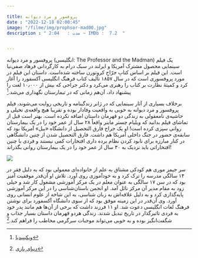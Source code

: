 ```yaml
---

title: پروفسور و مرد دیوانه
date : "2022-12-18 02:00:45"
image: "/filme/img/prophsor-mad00.jpg"
description : " مدت :	2:04 ~ IMDb :  7.2  "


---
```


پروفسور و مرد دیوانه (انگلیسی: The Professor and the Madman) یک فیلم سینمایی محصول مشترک آمریکا و ایرلند در سبک درام به کارگردانی فرهاد صفی‌نیا است. این فیلم بر اساس کتابِ جرّاحِ کروتورن ساخته شده‌است.
داستان این فیلم در مورد پروفسوری است که در سال ۱۸۵۷ تألیف کتاب فرهنگ انگلیسی آکسفورد را آغاز کرد و کمیتهٔ نظارت بر کتاب را رهبری می‌کرد                           و دکتر جراحی که بیش از ۱۰٫۰۰۰ لغت را پیشنهاد داد، آن‌هم زمانی که در تیمارستان نگهداری می‌شد.[^1]


برخلاف بسیاری از آثار سینمایی که در ژانر زندگینامه و تاریخی روایت می‌شوند، فیلم پروفسور و مرد دیوانه به خوبی به واقعیت وفادار بوده و تقریبا هیچ واقعه‌ی تخیلی و حاشیه‌ی نامعقولی به زندگی دو قهرمان داستان اضافه نکرده است. بهتر است قبل از تماشای فیلم بدانید که ویلیام چستر ماینر واقعاً ۲۸ سال از عمر خود را در یک بیمارستان روانی سپری کرده است! او یک جراح فارق التحصیل از دانشگاه «ییل» آمریکا بود که سابقه‌ی حضور در جنگ داخلی آمریکا هم داشت. فارق التحصیل شدن از چنین دانشگاهی       در کنار مبارزه برای نابود کردن نظام برده داری افتخارات کمی نیستند و فردی با چنین افتخاراتی باید نزدیک به ۳۰ سال از عمر خود را در یک بیمارستان روانی بگذراند!

![](/filme/img/prophsor-mad1.jpg)

سر جیمز موری هم کودکی مشتاق به علم از خانواده‌ای معمولی بود که به دلیل فقر در ۱۴ سالگی مدرسه را ترک کرد و به خودآموزی روی آورد. تلاش او آن‌قدر موفقیت آمیز بود که در سن ۱۷ سالگی به عنوان معلم در یک مرکز آموزشی مشغول کار شد و خیلی زود به مقام مدیر آن مرکز نائل آمد. او انجمن باستان‌شناسی را در این مرکز آموزشی پایه‌گذاری کرد و به دلیل علاقه‌اش به زبان شناسی، به این شاخه از علوم انسانی روی آورد. وی آن‌قدر در این زمینه موفق بود که از سوی دانشگاه آکسفورد برای نوشتن فرهنگ لغات انگلیسی دعوت شد. او ۱۱ فرزند داشت که برخی از آن‌ها هم مانند پدر خود به فردی تاثیرگذار در تاریخ تبدیل شدند. زندگی هردو قهرمان داستان بسیار جذاب و شگفت‌انگیز بوده و به خوبی می‌تواند موجبات سرگرمی مخاطب را فراهم کند.[^2]

[^1]:[ویکیپیدیا](https://fa.wikipedia.org/wiki/%D9%BE%D8%B1%D9%88%D9%81%D8%B3%D9%88%D8%B1_%D9%88_%D9%85%D8%B1%D8%AF_%D8%AF%DB%8C%D9%88%D8%A7%D9%86%D9%87_(%D9%81%DB%8C%D9%84%D9%85_%DB%B2%DB%B0%DB%B1%DB%B9))
[^2]:[دنیای بازی](https://www.dbazi.com/1398/03/23/256889/%D9%86%D9%82%D8%AF-%D9%81%DB%8C%D9%84%D9%85-the-professor-and-the-madman/)
